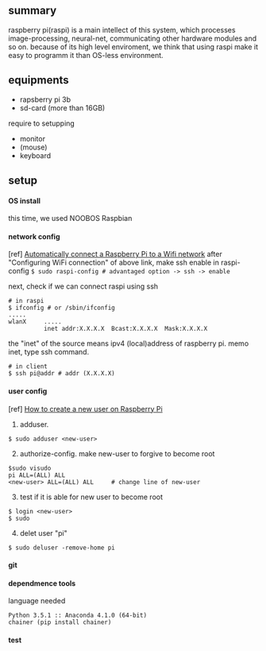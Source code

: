 ## summary
 raspberry pi(raspi) is a main intellect of this system, which processes image-processing, neural-net, communicating other hardware modules and so on.
 because of  its high level enviroment,  we think that using raspi make it easy  to programm it  than OS-less environment.
 
## equipments 
- rapsberry pi 3b
- sd-card (more than 16GB)


require to setupping
- monitor
- (mouse)
- keyboard

## setup 
#### OS install
this time, we used NOOBOS Raspbian
#### network config
[ref] [Automatically connect a Raspberry Pi to a Wifi network](http://weworkweplay.com/play/automatically-connect-a-raspberry-pi-to-a-wifi-network/)
after "Configuring WiFi connection" of above link, make ssh enable in raspi-config ```$ sudo raspi-config # advantaged option -> ssh -> enable```

next, check if we can connect raspi using ssh
```
# in raspi
$ ifconfig # or /sbin/ifconfig
.....
wlanX     ..... 
          inet addr:X.X.X.X  Bcast:X.X.X.X  Mask:X.X.X.X
```
the "inet" of the source means ipv4 (local)address of raspberry pi. memo inet, type ssh command.
```
# in client
$ ssh pi@addr # addr (X.X.X.X)
```

#### user config
[ref] [How to create a new user on Raspberry Pi](http://raspi.tv/2012/how-to-create-a-new-user-on-raspberry-pi)
1. adduser. 
```
$ sudo adduser <new-user>
```
2. authorize-config. make new-user to forgive to become root
```
$sudo visudo
pi ALL=(ALL) ALL
<new-user> ALL=(ALL) ALL     # change line of new-user
```
3. test if it is able for new user to become root
```
$ login <new-user>
$ sudo
```
4. delet user "pi"
```
$ sudo deluser -remove-home pi
```

#### git

#### dependmence tools
language needed
```
Python 3.5.1 :: Anaconda 4.1.0 (64-bit)
chainer (pip install chainer)

```

#### test